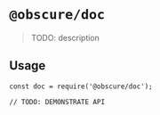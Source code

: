# `@obscure/doc`

> TODO: description

## Usage

```
const doc = require('@obscure/doc');

// TODO: DEMONSTRATE API
```
